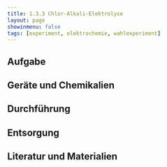 ```yaml
---
title: 1.3.3 Chlor-Alkali-Elektrolyse
layout: page
showinmenu: false
tags: [experiment, elektrochemie, wahlexperiment]
---
```


## Aufgabe

## Geräte und Chemikalien

## Durchführung

## Entsorgung

## Literatur und Materialien
